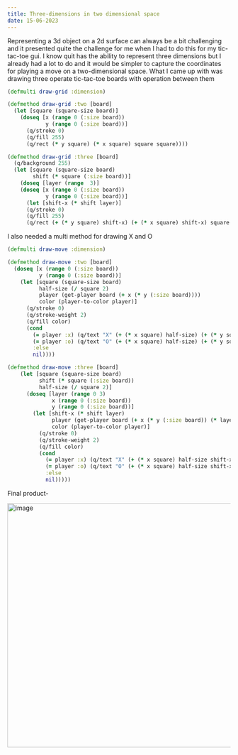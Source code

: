 ```yaml
---
title: Three-dimensions in two dimensional space 
date: 15-06-2023
---
```



Representing  a 3d object on a 2d surface can always be a bit challenging and it presented quite the challenge for me when I had to do this for my tic-tac-toe gui. I know quit has the ability to represent three dimensions but I already had a lot to do and it would be simpler to capture the coordinates for playing a move on a two-dimensional space. What I came up with was drawing three operate tic-tac-toe boards with operation between them


```clojure 
(defmulti draw-grid :dimension)

(defmethod draw-grid :two [board]
  (let [square (square-size board)]
    (doseq [x (range 0 (:size board))
            y (range 0 (:size board))]
      (q/stroke 0)
      (q/fill 255)
      (q/rect (* y square) (* x square) square square))))

(defmethod draw-grid :three [board]
  (q/background 255)
  (let [square (square-size board)
        shift (* square (:size board))]
    (doseq [layer (range  3)]
    (doseq [x (range 0 (:size board))
            y (range 0 (:size board))]
      (let [shift-x (* shift layer)]
      (q/stroke 0)
      (q/fill 255)
      (q/rect (+ (* y square) shift-x) (+ (* x square) shift-x) square square))))))
```
I also needed a multi method for drawing X and O
```clojure
(defmulti draw-move :dimension)

(defmethod draw-move :two [board]
  (doseq [x (range 0 (:size board))
          y (range 0 (:size board))]
    (let [square (square-size board)
          half-size (/ square 2)
          player (get-player board (+ x (* y (:size board))))
          color (player-to-color player)]
      (q/stroke 0)
      (q/stroke-weight 2)
      (q/fill color)
      (cond
        (= player :x) (q/text "X" (+ (* x square) half-size) (+ (* y square) half-size))
        (= player :o) (q/text "O" (+ (* x square) half-size) (+ (* y square) half-size))
        :else
        nil))))

(defmethod draw-move :three [board]
    (let [square (square-size board)
          shift (* square (:size board))
          half-size (/ square 2)]
      (doseq [layer (range 0 3)
              x (range 0 (:size board))
              y (range 0 (:size board))]
        (let [shift-x (* shift layer)
              player (get-player board (+ x (* y (:size board)) (* layer (* (:size board) (:size board)))))
              color (player-to-color player)]
          (q/stroke 0)
          (q/stroke-weight 2)
          (q/fill color)
          (cond
            (= player :x) (q/text "X" (+ (* x square) half-size shift-x) (+ (* y square) half-size shift-x))
            (= player :o) (q/text "O" (+ (* x square) half-size shift-x) (+ (* y square) half-size shift-x))
            :else
            nil)))))
```
Final product-

<img width="550" alt="image" src="https://github.com/Jhogd/Jakes_Blogs/assets/132307935/cf2430ff-147c-4892-8b41-854a6fa43967">
